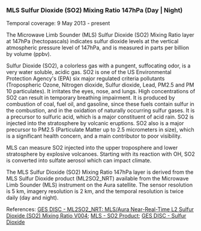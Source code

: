 ### MLS Sulfur Dioxide (SO2) Mixing Ratio 147hPa (Day | Night)
Temporal coverage: 9 May 2013 - present

The Microwave Limb Sounder (MLS) Sulfur Dioxide (SO2) Mixing Ratio layer at 147hPa (hectopascals) indicates sulfur dioxide levels at the vertical atmospheric pressure level of 147hPa, and is measured in parts per billion by volume (ppbv).

Sulfur Dioxide (SO2), a colorless gas with a pungent, suffocating odor, is a very water soluble, acidic gas. SO2 is one of the US Environmental Protection Agency's (EPA) six major regulated criteria pollutants (Tropospheric Ozone, Nitrogen dioxide, Sulfur dioxide, Lead, PM2.5 and PM 10 particulates). It irritates the eyes, nose, and lungs. High concentrations of SO2 can result in temporary breathing impairment. It is produced by combustion of coal, fuel oil, and gasoline, since these fuels contain sulfur in the combustion, and in the oxidation of naturally occurring sulfur gases. It is a precursor to sulfuric acid, which is a major constituent of acid rain. SO2 is injected into the stratosphere by volcanic eruptions. SO2 also is a major precursor to PM2.5 (Particulate Matter up to 2.5 micrometers in size), which is a significant health concern, and a main contributor to poor visibility.

MLS can measure SO2 injected into the upper troposphere and lower stratosphere by explosive volcanoes. Starting with its reaction with OH, SO2 is converted into sulfate aerosol which can impact climate.

The MLS Sulfur Dioxide (SO2) Mixing Ratio 147hPa layer is derived from the MLS Sulfur Dioxide product (ML2SO2_NRT) available from the Microwave Limb Sounder (MLS) instrument on the Aura satellite. The sensor resolution is 5 km, imagery resolution is 2 km, and the temporal resolution is twice daily (day and night).

References: [GES DISC - ML2SO2_NRT: MLS/Aura Near-Real-Time L2 Sulfur Dioxide (SO2) Mixing Ratio V004](https://disc.gsfc.nasa.gov/datasets/ML2SO2_NRT_004/summary); [MLS - SO2 Product](http://mls.jpl.nasa.gov/products/so2_product.php); [GES DISC - Sulfur Dioxide](https://disc.gsfc.nasa.gov/information/glossary?title=Sulfur%20Dioxide)
